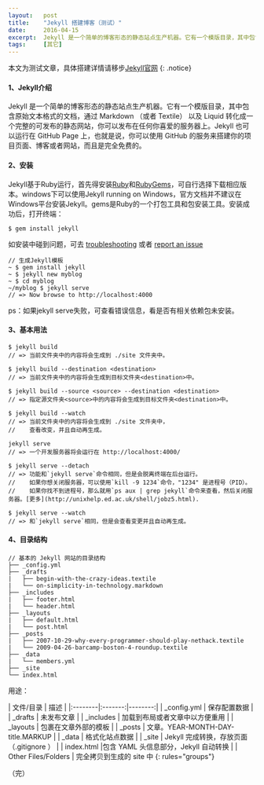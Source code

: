 ```yaml
---
layout:   post
title:    "Jekyll 搭建博客（测试）"
date:     2016-04-15
excerpt:  Jekyll 是一个简单的博客形态的静态站点生产机器。它有一个模版目录，其中包含原始文本格式的文档，通过 Markdown （或者 Textile） 以及 Liquid 转化成一个完整的可发布的静态网站，你可以发布在任何你喜爱的服务器上。
tags:     [其它]
---
```


本文为测试文章，具体搭建详情请移步[Jekyll官网](http://jekyll.com.cn/docs/home/)
{: .notice}

#### 1、Jekyll介绍
Jekyll 是一个简单的博客形态的静态站点生产机器。它有一个模版目录，其中包含原始文本格式的文档，通过 Markdown （或者 Textile） 以及 Liquid 转化成一个完整的可发布的静态网站，你可以发布在任何你喜爱的服务器上。Jekyll 也可以运行在 GitHub Page 上，也就是说，你可以使用 GitHub 的服务来搭建你的项目页面、博客或者网站，而且是完全免费的。

#### 2、安装
Jekyll基于Ruby运行，首先得安装[Ruby](https://www.ruby-lang.org/en/downloads/)和[RubyGems](https://rubygems.org/pages/download)，可自行选择下载相应版本。windows下可以使用Jekyll running on Windows，官方文档并不建议在Windows平台安装Jekyll。gems是Ruby的一个打包工具和包安装工具。安装成功后，打开终端：
```
$ gem install jekyll
```
如安装中碰到问题，可去 [troubleshooting](http://jekyll.com.cn/docs/troubleshooting/) 或者 [report an issue](https://github.com/jekyll/jekyll/issues/new) 

```
// 生成Jekyll模板
~ $ gem install jekyll
~ $ jekyll new myblog
~ $ cd myblog
~/myblog $ jekyll serve
// => Now browse to http://localhost:4000
```
ps：如果jekyll serve失败，可查看错误信息，看是否有相关依赖包未安装。
#### 3、基本用法
```
$ jekyll build
// => 当前文件夹中的内容将会生成到 ./site 文件夹中。

$ jekyll build --destination <destination>
// => 当前文件夹中的内容将会生成到目标文件夹<destination>中。

$ jekyll build --source <source> --destination <destination>
// => 指定源文件夹<source>中的内容将会生成到目标文件夹<destination>中。

$ jekyll build --watch
// => 当前文件夹中的内容将会生成到 ./site 文件夹中，
//    查看改变，并且自动再生成。

jekyll serve
// => 一个开发服务器将会运行在 http://localhost:4000/

$ jekyll serve --detach
// => 功能和`jekyll serve`命令相同，但是会脱离终端在后台运行。
//    如果你想关闭服务器，可以使用`kill -9 1234`命令，"1234" 是进程号（PID）。
//    如果你找不到进程号，那么就用`ps aux | grep jekyll`命令来查看，然后关闭服务器。[更多](http://unixhelp.ed.ac.uk/shell/jobz5.html).

$ jekyll serve --watch
// => 和`jekyll serve`相同，但是会查看变更并且自动再生成。
```
#### 4、目录结构
```
// 基本的 Jekyll 网站的目录结构
├── _config.yml
├── _drafts
|   ├── begin-with-the-crazy-ideas.textile
|   └── on-simplicity-in-technology.markdown
├── _includes
|   ├── footer.html
|   └── header.html
├── _layouts
|   ├── default.html
|   └── post.html
├── _posts
|   ├── 2007-10-29-why-every-programmer-should-play-nethack.textile
|   └── 2009-04-26-barcamp-boston-4-roundup.textile
├── _data
|   └── members.yml
├── _site
└── index.html
```
用途：

| 文件/目录 | 描述 |
|:--------|:-------:|--------:|
| _config.yml | 保存配置数据 |
| _drafts | 未发布文章 |
| _includes | 加载到布局或者文章中以方便重用 |
| _layouts | 包裹在文章外部的模板 |
| _posts | 文章。YEAR-MONTH-DAY-title.MARKUP |
| _data | 格式化站点数据 |
| _site | Jekyll 完成转换，存放页面（.gitignore ） |
| index.html  |包含 YAML 头信息部分，Jekyll 自动转换 |
| Other Files/Folders | 完全拷贝到生成的 site 中 
{: rules="groups"}

（完）
